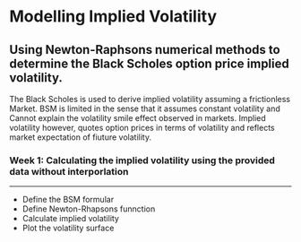 # Modelling Implied Volatility
## Using Newton-Raphsons numerical methods to determine the Black Scholes option price implied volatility.
The Black Scholes is used to derive implied volatility assuming a frictionless Market. BSM is limited in the sense that it assumes constant volatility and Cannot explain the volatility smile effect observed in markets.
Implied volatility however, quotes option prices in terms of volatility and reflects market expectation of fiuture volatility.

### Week 1: Calculating the implied volatility using the provided data without interporlation
- ---------------------------------------------------------------------------------------------
  - Define the BSM formular
  - Define Newton-Rhapsons funnction
  - Calculate implied volatility
  - Plot the volatility surface
